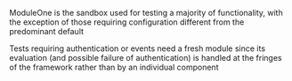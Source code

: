 ModuleOne is the sandbox used for testing a majority of functionality, with the exception of those requiring configuration different from the predominant default

Tests requiring authentication or events need a fresh module since its evaluation (and possible failure of authentication) is handled at the fringes of the framework rather than by an individual component